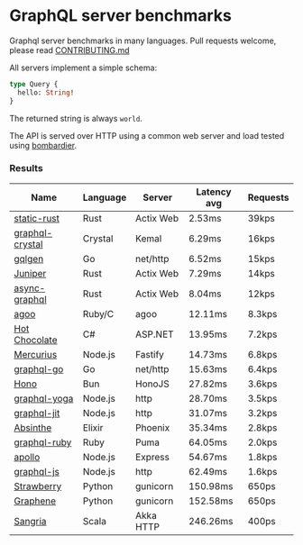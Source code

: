 <!-- README.md is generated from README.ecr, do not edit -->

# GraphQL server benchmarks

Graphql server benchmarks in many languages. Pull requests welcome, please read [CONTRIBUTING.md](CONTRIBUTING.md)

All servers implement a simple schema:

```graphql
type Query {
  hello: String!
}
```

The returned string is always `world`.

The API is served over HTTP using a common web server and load tested using [bombardier](https://github.com/codesenberg/bombardier).

### Results

| Name                          | Language      | Server          | Latency avg      | Requests      |
| ----------------------------  | ------------- | --------------- | ---------------- | ------------- |
| [static-rust](https://actix.rs/) | Rust | Actix Web | 2.53ms | 39kps |
| [graphql-crystal](https://github.com/graphql-crystal/graphql) | Crystal | Kemal | 6.29ms | 16kps |
| [gqlgen](https://github.com/99designs/gqlgen) | Go | net/http | 6.52ms | 15kps |
| [Juniper](https://github.com/graphql-rust/juniper) | Rust | Actix Web | 7.29ms | 14kps |
| [async-graphql](https://github.com/async-graphql/async-graphql) | Rust | Actix Web | 8.04ms | 12kps |
| [agoo](https://github.com/ohler55/agoo) | Ruby/C | agoo | 12.11ms | 8.3kps |
| [Hot Chocolate](https://github.com/ChilliCream/hotchocolate) | C# | ASP.NET | 13.95ms | 7.2kps |
| [Mercurius](https://github.com/mercurius-js/mercurius) | Node.js | Fastify | 14.73ms | 6.8kps |
| [graphql-go](https://github.com/graphql-go/graphql) | Go | net/http | 15.63ms | 6.4kps |
| [Hono](https://github.com/honojs/graphql-server) | Bun | HonoJS | 27.82ms | 3.6kps |
| [graphql-yoga](https://github.com/dotansimha/graphql-yoga) | Node.js | http | 28.70ms | 3.5kps |
| [graphql-jit](https://github.com/zalando-incubator/graphql-jit) | Node.js | http | 31.07ms | 3.2kps |
| [Absinthe](https://github.com/absinthe-graphql/absinthe) | Elixir | Phoenix | 35.34ms | 2.8kps |
| [graphql-ruby](https://github.com/rmosolgo/graphql-ruby) | Ruby | Puma | 64.05ms | 2.0kps |
| [apollo](https://github.com/apollographql/apollo-server) | Node.js | Express | 54.67ms | 1.8kps |
| [graphql-js](https://github.com/graphql/graphql-js) | Node.js | http | 62.49ms | 1.6kps |
| [Strawberry](https://github.com/strawberry-graphql/strawberry) | Python | gunicorn | 150.98ms | 650ps |
| [Graphene](https://github.com/graphql-python/graphene) | Python | gunicorn | 152.58ms | 650ps |
| [Sangria](https://github.com/sangria-graphql/sangria) | Scala | Akka HTTP | 246.26ms | 400ps |
